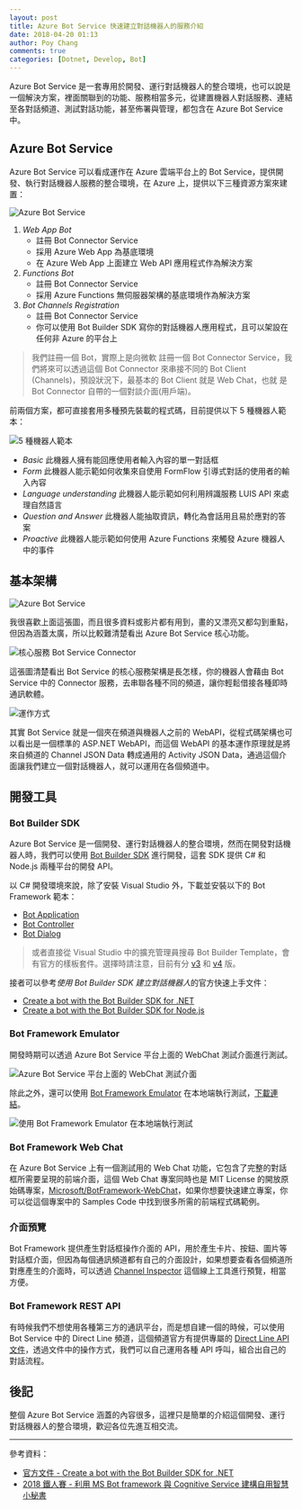 ```yaml
---
layout: post
title: Azure Bot Service 快速建立對話機器人的服務介紹
date: 2018-04-20 01:13
author: Poy Chang
comments: true
categories: [Dotnet, Develop, Bot]
---
```

Azure Bot Service 是一套專用於開發、運行對話機器人的整合環境，也可以說是一個解決方案，裡面關聯到的功能、服務相當多元，從建置機器人對話服務、連結至各對話頻道、測試對話功能，甚至佈署與管理，都包含在 Azure Bot Service 中。

## Azure Bot Service

Azure Bot Service 可以看成運作在 Azure 雲端平台上的 Bot Service，提供開發、執行對話機器人服務的整合環境，在 Azure 上，提供以下三種資源方案來建置：

![Azure Bot Service](https://i.imgur.com/gaxn66h.png)

1. *Web App Bot*
	* 註冊 Bot Connector Service
	* 採用 Azure Web App 為基底環境
	* 在 Azure Web App 上面建立 Web API 應用程式作為解決方案
2. *Functions Bot*
	* 註冊 Bot Connector Service
	* 採用 Azure Functions 無伺服器架構的基底環境作為解決方案
3. *Bot Channels Registration*
	* 註冊 Bot Connector Service
	* 你可以使用 Bot Builder SDK 寫你的對話機器人應用程式，且可以架設在任何非 Azure 的平台上

>我們註冊一個 Bot，實際上是向微軟 註冊一個 Bot Connector Service，我們將來可以透過這個 Bot Connector 來串接不同的 Bot Client (Channels)，預設狀況下，最基本的 Bot Client 就是 Web Chat，也就 是 Bot Connector 自帶的一個對談介面(用戶端)。

前兩個方案，都可直接套用多種預先裝載的程式碼，目前提供以下 5 種機器人範本：

![5 種機器人範本](https://i.imgur.com/zt9sPN1.png)

* *Basic* 此機器人擁有能回應使用者輸入內容的單一對話框
* *Form* 此機器人能示範如何收集來自使用 FormFlow 引導式對話的使用者的輸入內容
* *Language understanding* 此機器人能示範如何利用辨識服務 LUIS API 來處理自然語言
* *Question and Answer* 此機器人能抽取資訊，轉化為會話用且易於應對的答案
* *Proactive* 此機器人能示範如何使用 Azure Functions 來觸發 Azure 機器人中的事件

## 基本架構

![Azure Bot Service](https://i.imgur.com/l2hM5TN.png)

我很喜歡上面這張圖，而且很多資料或影片都有用到，畫的又漂亮又都勾到重點，但因為涵蓋太廣，所以比較難清楚看出 Azure Bot Service 核心功能。

![核心服務 Bot Service Connector](https://i.imgur.com/kKR2xe6.png)

這張圖清楚看出 Bot Service 的核心服務架構是長怎樣，你的機器人會藉由 Bot Service 中的 Connector 服務，去串聯各種不同的頻道，讓你輕鬆借接各種即時通訊軟體。

![運作方式](https://i.imgur.com/0IcJ7Lm.gif)

其實 Bot Service 就是一個夾在頻道與機器人之前的 WebAPI，從程式碼架構也可以看出是一個標準的 ASP.NET WebAPI，而這個 WebAPI 的基本運作原理就是將來自頻道的 Channel JSON Data 轉成通用的 Activity JSON Data，通過這個介面讓我們建立一個對話機器人，就可以運用在各個頻道中。

## 開發工具

### Bot Builder SDK

Azure Bot Service 是一個開發、運行對話機器人的整合環境，然而在開發對話機器人時，我們可以使用 [Bot Builder SDK](https://github.com/Microsoft/BotBuilder) 進行開發，這套 SDK 提供 C# 和 Node.js 兩種平台的開發 API。

以 C# 開發環境來說，除了安裝 Visual Studio 外，下載並安裝以下的 Bot Framework 範本：

* [Bot Application](http://aka.ms/bf-bc-vstemplate)
* [Bot Controller](http://aka.ms/bf-bc-vscontrollertemplate)
* [Bot Dialog](http://aka.ms/bf-bc-vsdialogtemplate)

>或者直接從 Visual Studio 中的擴充管理員搜尋 Bot Builder Template，會有官方的樣板套件。選擇時請注意，目前有分 [v3](https://marketplace.visualstudio.com/items?itemName=BotBuilder.BotBuilderV3) 和 [v4](https://marketplace.visualstudio.com/items?itemName=BotBuilder.botbuilderv4) 版。

接者可以參考*使用 Bot Builder SDK 建立對話機器人*的官方快速上手文件：

* [Create a bot with the Bot Builder SDK for .NET](https://docs.microsoft.com/en-us/bot-framework/dotnet/bot-builder-dotnet-quickstart?WT.mc_id=DT-MVP-5003022)
* [Create a bot with the Bot Builder SDK for Node.js](https://docs.microsoft.com/en-us/azure/bot-service/nodejs/bot-builder-nodejs-quickstart?WT.mc_id=AZ-MVP-5003022)

### Bot Framework Emulator

開發時期可以透過 Azure Bot Service 平台上面的 WebChat 測試介面進行測試。

![Azure Bot Service 平台上面的 WebChat 測試介面](https://i.imgur.com/FUYCTtl.png)

除此之外，還可以使用 [Bot Framework Emulator](https://github.com/Microsoft/BotFramework-Emulator) 在本地端執行測試，[下載連結](https://github.com/Microsoft/BotFramework-Emulator/releases)。

![使用 Bot Framework Emulator 在本地端執行測試](https://i.imgur.com/qrIj8jH.png)

### Bot Framework Web Chat

在 Azure Bot Service 上有一個測試用的 Web Chat 功能，它包含了完整的對話框所需要呈現的前端介面，這個 Web Chat 專案同時也是 MIT License 的開放原始碼專案，[Microsoft/BotFramework-WebChat](https://github.com/Microsoft/BotFramework-WebChat)，如果你想要快速建立專案，你可以從這個專案中的 Samples Code 中找到很多所需的前端程式碼範例。

### 介面預覽

Bot Framework 提供產生對話框操作介面的 API，用於產生卡片、按鈕、圖片等對話框介面，但因為每個通訊頻道都有自己的介面設計，如果想要查看各個頻道所對應產生的介面時，可以透過 [Channel Inspector](https://docs.botframework.com/en-us/channel-inspector/channels/WebChat/) 這個線上工具進行預覽，相當方便。

### Bot Framework REST API

有時候我們不想使用各種第三方的通訊平台，而是想自建一個的時候，可以使用 Bot Service 中的 Direct Line 頻道，這個頻道官方有提供專屬的 [Direct Line API 文件](https://docs.microsoft.com/en-us/azure/bot-service/rest-api/bot-framework-rest-direct-line-3-0-concepts?WT.mc_id=AZ-MVP-5003022)，透過文件中的操作方式，我們可以自己運用各種 API 呼叫，組合出自己的對話流程。

## 後記

整個 Azure Bot Service 涵蓋的內容很多，這裡只是簡單的介紹這個開發、運行對話機器人的整合環境，歡迎各位先進互相交流。

----------

參考資料：

* [官方文件 - Create a bot with the Bot Builder SDK for .NET](https://docs.microsoft.com/en-us/bot-framework/dotnet/bot-builder-dotnet-quickstart?WT.mc_id=DT-MVP-5003022)
* [2018 鐵人賽 - 利用 MS Bot framework 與 Cognitive Service 建構自用智慧小秘書](https://ithelp.ithome.com.tw/users/20091494/ironman/1411)
